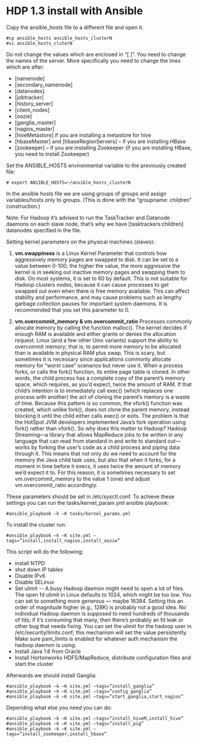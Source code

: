 HDP 1.3 install with Ansible
==============
Copy the ansible_hosts file to a different file and open it.

	#cp ansible_hosts ansible_hosts_clusterN
	#vi ansible_hosts_cluterN

Do not change the values which are enclosed in “[ ]”. You need to change the names of the server. More specifically you need to change the lines which are after: 
-	[namenode]
-	[secondary_namenode]
-	[datanodes]
-	[jobtracker]
-	[history_server]
-	[client_nodes]
-	[oozie] 
-	[ganglia_master]
-	[nagios_master]
-	[hiveMetastore] if you are installing a metastore for hive
-	[hbaseMaster] and [hbaseRegionServers] – if you are installing HBase
-	[zookeeper] – if you are installing Zookeeper (if you are installing HBase, you need to install Zookeeper)

Set the ANSIBLE_HOSTS environmental variable to the previously created file:

	# export ANSIBLE_HOSTS=~/ansible_hosts_clusterN

In the ansible hosts file we are using groups of groups and assign variables/hosts only to groups. (This is done with the “groupname: children” construction.) 

Note: For Hadoop it’s advised to run the TaskTracker and Datanode daemons on each slave node, that’s why we have 
[tasktrackers:children]
datanodes
specified in the file.

Setting kernel parameters on the physical machines (slaves):

1.	**vm.swappiness** is a Linux Kernel Parameter that controls how aggressively memory pages are swapped to disk. It can be set to a value between 0-100; the higher the value, the more aggressive the kernel is in seeking out inactive memory pages and swapping them to disk. On most systems, it is set to 60 by default. This is not suitable for Hadoop clusters nodes, because it can cause processes to get swapped out even when there is free memory available. This can affect stability and performance, and may cause problems such as lengthy garbage collection pauses for important system daemons. It is recommended that you set this parameter to 0. 

2.	**vm.overcommit_memory & vm.overcommit_ratio**
Processes commonly allocate memory by calling the function malloc(). The kernel decides if enough RAM is available and either grants or denies the allocation request. Linux (and a few other Unix variants) support the ability to overcommit memory; that is, to permit more memory to be allocated than is available in physical RAM plus swap. This is scary, but sometimes it is necessary since applications commonly allocate memory for “worst case” scenarios but never use it.
When a process forks, or calls the fork() function, its entire page table is cloned. In other words, the child process has a complete copy of the parent’s memory space, which requires, as you’d expect, twice the amount of RAM. If that child’s intention is to immediately call exec() (which replaces one process with another) the act of cloning the parent’s memory is a waste of time. Because this pattern is so common, the vfork() function was created, which unlike fork(), does not clone the parent memory, instead blocking it until the child either calls exec() or exits. The problem is that the HotSpot JVM developers implemented Java’s fork operation using fork() rather than vfork().
So why does this matter to Hadoop? Hadoop Streaming—a library that allows MapReduce jobs to be written in any language that can read from standard in and write to standard out—works by forking the user’s code as a child process and piping data through it. This means that not only do we need to account for the memory the Java child task uses, but also that when it forks, for a moment in time before it execs, it uses twice the amount of memory we’d expect it to. For this reason, it is sometimes necessary to set vm.overcommit_memory to the value 1 (one) and adjust vm.overcommit_ratio accordingly. 

These parameters should be set in /etc/sysctl.conf.
To achieve these settings you can run the tasks/kernel_param.yml ansible playbook:

	#ansible_playbook –k –K tasks/kernel_params.yml

To install the cluster run:

	#ansible_playbook –k –K site.yml –tags=”install,install_nagios,install_oozie”

This script will do the following:
-	install NTPD
-	shut down IP tables
-	Disable IPv6
-	Disable SELinux
-	Set ulimit -- A busy Hadoop daemon might need to open a lot of files. The open fd ulimit in Linux defaults to 1024, which might be too low. You can set to something more generous — maybe 16384. Setting this an order of magnitude higher (e.g., 128K) is probably not a good idea. No individual Hadoop daemon is supposed to need hundreds of thousands of fds; if it’s consuming that many, then there’s probably an fd leak or other bug that needs fixing. You can set the ulimit for the hadoop user in /etc/security/limits.conf; this mechanism will set the value persistently. Make sure pam_limits is enabled for whatever auth mechanism the hadoop daemon is using.
-	Install Java 1.6 from Oracle
-	Install Hortonworks HDFS/MapReduce, distribute configuration files and start the cluster


Afterwards we should install Ganglia:

	#ansible_playbook –k –K site.yml –tags=”install_ganglia”
	#ansible_playbook –k –K site.yml –tags=”config_ganglia”
	#ansible_playbook –k –K site.yml –tags=”start_ganglia,start_nagios”

Depending what else you need you can do:

	#ansible_playbook –k –K site.yml –tags=”install_hiveM,install_hive”
	#ansible_playbook –k –K site.yml –tags=”install_pig”
	#ansible_playbook –k –K site.yml –tags=”install_zookeeper,install_hbase”


